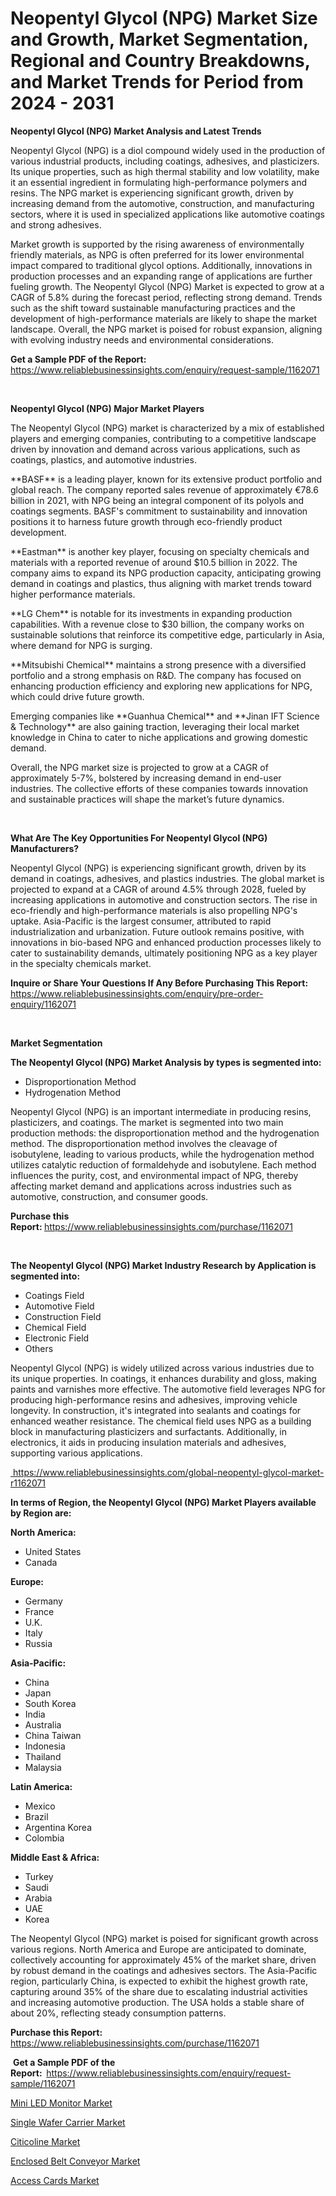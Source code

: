 <p><h1>Neopentyl Glycol (NPG) Market Size and Growth, Market Segmentation, Regional and Country Breakdowns, and Market Trends for Period from 2024 -  2031</h1></p><p><strong>Neopentyl Glycol (NPG) Market Analysis and Latest Trends</strong></p>
<p><p>Neopentyl Glycol (NPG) is a diol compound widely used in the production of various industrial products, including coatings, adhesives, and plasticizers. Its unique properties, such as high thermal stability and low volatility, make it an essential ingredient in formulating high-performance polymers and resins. The NPG market is experiencing significant growth, driven by increasing demand from the automotive, construction, and manufacturing sectors, where it is used in specialized applications like automotive coatings and strong adhesives. </p><p>Market growth is supported by the rising awareness of environmentally friendly materials, as NPG is often preferred for its lower environmental impact compared to traditional glycol options. Additionally, innovations in production processes and an expanding range of applications are further fueling growth. The Neopentyl Glycol (NPG) Market is expected to grow at a CAGR of 5.8% during the forecast period, reflecting strong demand. Trends such as the shift toward sustainable manufacturing practices and the development of high-performance materials are likely to shape the market landscape. Overall, the NPG market is poised for robust expansion, aligning with evolving industry needs and environmental considerations.</p></p>
<p><strong>Get a Sample PDF of the Report:&nbsp;</strong> <a href="https://www.reliablebusinessinsights.com/enquiry/request-sample/1162071?utm_campaign=1094&utm_medium=2&utm_source=Github&utm_content=ia&utm_term=29092024&utm_id=neopentyl-glycol-npg">https://www.reliablebusinessinsights.com/enquiry/request-sample/1162071</a></p>
<p>&nbsp;</p>
<p><strong>Neopentyl Glycol (NPG) Major Market Players</strong></p>
<p><p>The Neopentyl Glycol (NPG) market is characterized by a mix of established players and emerging companies, contributing to a competitive landscape driven by innovation and demand across various applications, such as coatings, plastics, and automotive industries. </p><p>**BASF** is a leading player, known for its extensive product portfolio and global reach. The company reported sales revenue of approximately €78.6 billion in 2021, with NPG being an integral component of its polyols and coatings segments. BASF's commitment to sustainability and innovation positions it to harness future growth through eco-friendly product development.</p><p>**Eastman** is another key player, focusing on specialty chemicals and materials with a reported revenue of around $10.5 billion in 2022. The company aims to expand its NPG production capacity, anticipating growing demand in coatings and plastics, thus aligning with market trends toward higher performance materials.</p><p>**LG Chem** is notable for its investments in expanding production capabilities. With a revenue close to $30 billion, the company works on sustainable solutions that reinforce its competitive edge, particularly in Asia, where demand for NPG is surging.</p><p>**Mitsubishi Chemical** maintains a strong presence with a diversified portfolio and a strong emphasis on R&D. The company has focused on enhancing production efficiency and exploring new applications for NPG, which could drive future growth.</p><p>Emerging companies like **Guanhua Chemical** and **Jinan IFT Science & Technology** are also gaining traction, leveraging their local market knowledge in China to cater to niche applications and growing domestic demand.</p><p>Overall, the NPG market size is projected to grow at a CAGR of approximately 5-7%, bolstered by increasing demand in end-user industries. The collective efforts of these companies towards innovation and sustainable practices will shape the market’s future dynamics.</p></p>
<p>&nbsp;</p>
<p><strong>What Are The Key Opportunities For Neopentyl Glycol (NPG) Manufacturers?</strong></p>
<p><p>Neopentyl Glycol (NPG) is experiencing significant growth, driven by its demand in coatings, adhesives, and plastics industries. The global market is projected to expand at a CAGR of around 4.5% through 2028, fueled by increasing applications in automotive and construction sectors. The rise in eco-friendly and high-performance materials is also propelling NPG's uptake. Asia-Pacific is the largest consumer, attributed to rapid industrialization and urbanization. Future outlook remains positive, with innovations in bio-based NPG and enhanced production processes likely to cater to sustainability demands, ultimately positioning NPG as a key player in the specialty chemicals market.</p></p>
<p><strong>Inquire or Share Your Questions If Any Before Purchasing This Report:</strong> <a href="https://www.reliablebusinessinsights.com/enquiry/pre-order-enquiry/1162071?utm_campaign=1094&utm_medium=2&utm_source=Github&utm_content=ia&utm_term=29092024&utm_id=neopentyl-glycol-npg">https://www.reliablebusinessinsights.com/enquiry/pre-order-enquiry/1162071</a></p>
<p>&nbsp;</p>
<p><strong>Market Segmentation</strong></p>
<p><strong>The Neopentyl Glycol (NPG) Market Analysis by types is segmented into:</strong></p>
<p><ul><li>Disproportionation Method</li><li>Hydrogenation Method</li></ul></p>
<p><p>Neopentyl Glycol (NPG) is an important intermediate in producing resins, plasticizers, and coatings. The market is segmented into two main production methods: the disproportionation method and the hydrogenation method. The disproportionation method involves the cleavage of isobutylene, leading to various products, while the hydrogenation method utilizes catalytic reduction of formaldehyde and isobutylene. Each method influences the purity, cost, and environmental impact of NPG, thereby affecting market demand and applications across industries such as automotive, construction, and consumer goods.</p></p>
<p><strong>Purchase this Report:&nbsp;</strong><a href="https://www.reliablebusinessinsights.com/purchase/1162071?utm_campaign=1094&utm_medium=2&utm_source=Github&utm_content=ia&utm_term=29092024&utm_id=neopentyl-glycol-npg">https://www.reliablebusinessinsights.com/purchase/1162071</a></p>
<p>&nbsp;</p>
<p><strong>The Neopentyl Glycol (NPG) Market Industry Research by Application is segmented into:</strong></p>
<p><ul><li>Coatings Field</li><li>Automotive Field</li><li>Construction Field</li><li>Chemical Field</li><li>Electronic Field</li><li>Others</li></ul></p>
<p><p>Neopentyl Glycol (NPG) is widely utilized across various industries due to its unique properties. In coatings, it enhances durability and gloss, making paints and varnishes more effective. The automotive field leverages NPG for producing high-performance resins and adhesives, improving vehicle longevity. In construction, it's integrated into sealants and coatings for enhanced weather resistance. The chemical field uses NPG as a building block in manufacturing plasticizers and surfactants. Additionally, in electronics, it aids in producing insulation materials and adhesives, supporting various applications.</p></p>
<p><a href="https://www.reliablebusinessinsights.com/global-neopentyl-glycol-market-r1162071?utm_campaign=1094&utm_medium=2&utm_source=Github&utm_content=ia&utm_term=29092024&utm_id=neopentyl-glycol-npg">&nbsp;https://www.reliablebusinessinsights.com/global-neopentyl-glycol-market-r1162071</a></p>
<p><strong>In terms of Region, the Neopentyl Glycol (NPG) Market Players available by Region are:</strong></p>
<p>
    <p> <strong> North America: </strong>
        <ul>
            <li>United States</li>
            <li>Canada</li>
        </ul>
        </p> 
    <p> <strong> Europe: </strong>
        <ul>
            <li>Germany</li>
            <li>France</li>
            <li>U.K.</li>
            <li>Italy</li>
            <li>Russia</li>
        </ul>
        </p> 
    <p> <strong> Asia-Pacific: </strong>
        <ul>
            <li>China</li>
            <li>Japan</li>
            <li>South Korea</li>
            <li>India</li>
            <li>Australia</li>
            <li>China Taiwan</li>
            <li>Indonesia</li>
            <li>Thailand</li>
            <li>Malaysia</li>
        </ul>
        </p> 
    <p> <strong> Latin America: </strong>
        <ul>
            <li>Mexico</li>
            <li>Brazil</li>
            <li>Argentina Korea</li>
            <li>Colombia</li>
        </ul>
        </p> 
    <p> <strong> Middle East & Africa: </strong>
        <ul>
            <li>Turkey</li>
            <li>Saudi</li>
            <li>Arabia</li>
            <li>UAE</li>
            <li>Korea</li>
        </ul>
    </p>
    </p>
<p><p>The Neopentyl Glycol (NPG) market is poised for significant growth across various regions. North America and Europe are anticipated to dominate, collectively accounting for approximately 45% of the market share, driven by robust demand in the coatings and adhesives sectors. The Asia-Pacific region, particularly China, is expected to exhibit the highest growth rate, capturing around 35% of the share due to escalating industrial activities and increasing automotive production. The USA holds a stable share of about 20%, reflecting steady consumption patterns.</p></p>
<p><strong>Purchase this Report: </strong><a href="https://www.reliablebusinessinsights.com/purchase/1162071?utm_campaign=1094&utm_medium=2&utm_source=Github&utm_content=ia&utm_term=29092024&utm_id=neopentyl-glycol-npg">https://www.reliablebusinessinsights.com/purchase/1162071</a></p>
<p>&nbsp;<strong>Get a Sample PDF of the Report:&nbsp;&nbsp;</strong><a href="https://www.reliablebusinessinsights.com/enquiry/request-sample/1162071?utm_campaign=1094&utm_medium=2&utm_source=Github&utm_content=ia&utm_term=29092024&utm_id=neopentyl-glycol-npg">https://www.reliablebusinessinsights.com/enquiry/request-sample/1162071</a></p>
<p><strong></strong></p>
<p><p><a href="https://issuu.com/reportprime-2/docs/mini-led-monitor-market-size-2030.p_43865516a3fd8d?utm_campaign=1094&utm_medium=2&utm_source=Github&utm_content=ia&utm_term=29092024&utm_id=neopentyl-glycol-npg">Mini LED Monitor Market</a></p><p><a href="https://issuu.com/reportprime-2/docs/single-wafer-carrier-market-size-20_da3f0121e46d41?utm_campaign=1094&utm_medium=2&utm_source=Github&utm_content=ia&utm_term=29092024&utm_id=neopentyl-glycol-npg">Single Wafer Carrier Market</a></p><p><a href="https://github.com/OrlandoHBarks/Market-Research-Report-List-1/blob/main/citicoline-market.md?utm_campaign=1094&utm_medium=2&utm_source=Github&utm_content=ia&utm_term=29092024&utm_id=neopentyl-glycol-npg">Citicoline Market</a></p><p><a href="https://www.linkedin.com/pulse/enclosed-belt-conveyor-market-analysis-report-global-evase?utm_campaign=1094&utm_medium=2&utm_source=Github&utm_content=ia&utm_term=29092024&utm_id=neopentyl-glycol-npg">Enclosed Belt Conveyor Market</a></p><p><a href="https://github.com/SaraPrifti82/Market-Research-Report-List-1/blob/main/access-cards-market.md?utm_campaign=1094&utm_medium=2&utm_source=Github&utm_content=ia&utm_term=29092024&utm_id=neopentyl-glycol-npg">Access Cards Market</a></p></p>